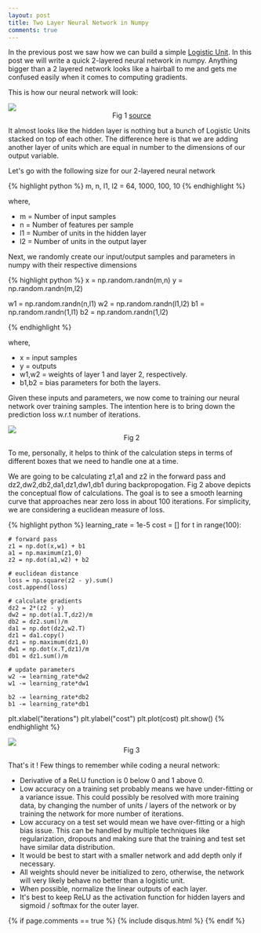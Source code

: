 ```yaml
---
layout: post
title: Two Layer Neural Network in Numpy
comments: true
---
```


In the previous post we saw how we can build a simple [Logistic Unit](http://anupsawant.com/2017/12/04/logistic-regression-from-scratch/). In this post we will write a quick 2-layered neural network in numpy. Anything bigger than a 2 layered network looks like a hairball to me and gets me confused easily when it comes to computing gradients.

This is how our neural network will look:

<img src="http://www.extremetech.com/wp-content/uploads/2015/07/NeuralNetwork.png">
<center>Fig 1 <a href="https://www.extremetech.com/extreme/215170-artificial-neural-networks-are-changing-the-world-what-are-they" target="_blank">source</a></center>

It almost looks like the hidden layer is nothing but a bunch of Logistic Units stacked on top of each other. The difference here is that we are adding another layer of units which are equal in number to the dimensions of our output variable.

Let's go with the following size for our 2-layered neural network

{% highlight python %}
m, n, l1, l2 = 64, 1000, 100, 10
{% endhighlight %}

where,
* m = Number of input samples
* n = Number of features per sample
* l1 = Number of units in the hidden layer
* l2 = Number of units in the output layer

Next, we randomly create our input/output samples and parameters in numpy with their respective dimensions

{% highlight python %}
x = np.random.randn(m,n)
y = np.random.randn(m,l2)

w1 = np.random.randn(n,l1)
w2 = np.random.randn(l1,l2)
b1 = np.random.randn(1,l1)
b2 = np.random.randn(1,l2)

{% endhighlight %}

where,
* x = input samples
* y = outputs
* w1,w2 = weights of layer 1 and layer 2, respectively.
* b1,b2 = bias parameters for both the layers.

Given these inputs and parameters, we now come to training our neural network over training samples. The intention here is to bring down the prediction loss w.r.t number of iterations.

<img src="{{ site.baseurl }}/public/img/2-layered-nn.png">
<center>Fig 2</center>

To me, personally, it helps to think of the calculation steps in terms of different boxes that we need to handle one at a time.

We are going to be calculating z1,a1 and z2 in the forward pass and dz2,dw2,db2,da1,dz1,dw1,db1 during backpropogation. Fig 2 above depicts the conceptual flow of calculations. The goal is to see a smooth learning curve that approaches near zero loss in about 100 iterations. For simplicity, we are considering a euclidean measure of loss.

{% highlight python %}
learning_rate = 1e-5
cost = []
for t in range(100):

    # forward pass
    z1 = np.dot(x,w1) + b1
    a1 = np.maximum(z1,0)
    z2 = np.dot(a1,w2) + b2

    # euclidean distance
    loss = np.square(z2 - y).sum()
    cost.append(loss)

    # calculate gradients
    dz2 = 2*(z2 - y)
    dw2 = np.dot(a1.T,dz2)/m
    db2 = dz2.sum()/m
    da1 = np.dot(dz2,w2.T)
    dz1 = da1.copy()
    dz1 = np.maximum(dz1,0)
    dw1 = np.dot(x.T,dz1)/m
    db1 = dz1.sum()/m

    # update parameters
    w2 -= learning_rate*dw2
    w1 -= learning_rate*dw1

    b2 -= learning_rate*db2
    b1 -= learning_rate*db1


plt.xlabel("iterations")
plt.ylabel("cost")
plt.plot(cost)
plt.show()
{% endhighlight %}

<img src="{{ site.baseurl }}/public/img/2-layer-curve.png">
<center>Fig 3</center>

That's it ! Few things to remember while coding a neural network:

* Derivative of a ReLU function is 0 below 0 and 1 above 0.
* Low accuracy on a training set probably means we have under-fitting or a variance issue. This could possibly be resolved with more training data, by changing the number of units / layers of the network or by training the network for more number of iterations.
* Low accuracy on a test set would mean we have over-fitting or a high bias issue. This can be handled by multiple techniques like regularization, dropouts and making sure that the training and test set have similar data distribution.
* It would be best to start with a smaller network and add depth only if necessary.
* All weights should never be initialized to zero, otherwise, the network will very likely behave no better than a logistic unit.
* When possible, normalize the linear outputs of each layer.
* It's best to keep ReLU as the activation function for hidden layers and sigmoid / softmax for the outer layer.  

{% if page.comments == true %}
  {% include disqus.html %}
{% endif %}
